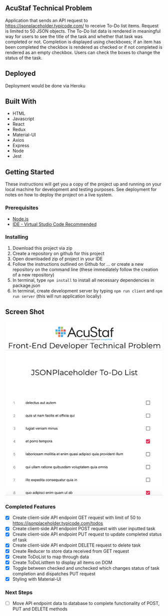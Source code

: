 ## AcuStaf Technical Problem
Application that sends an API request to https://jsonplaceholder.typicode.com/ to receive To-Do list items. Request is limited to 50 JSON objects. The To-Do list data is rendered in meaningful way for users to see the title of the task and whether that task was completed or not. Completion is displayed using checkboxes; if an item has been completed the checkbox is rendered as checked or if not completed is rendered as an empty checkbox. Users can check the boxes to change the status of the task.

## Deployed
Deployment would be done via Heroku


## Built With

- HTML
- Javascript
- React
- Redux
- Material-UI
- Axios
- Express
- Node
- Jest

## Getting Started

These instructions will get you a copy of the project up and running on your local machine for development and testing purposes. See deployment for notes on how to deploy the project on a live system.

### Prerequisites

- [Node.js](https://nodejs.org/en/)
- [IDE - Virtual Studio Code Recommended](https://code.visualstudio.com/)

### Installing


1. Download this project via zip
2. Create a repository on github for this project
3. Open downloaded zip of project in your IDE
4. Follow the instructions outlined on Github for ... or create a new repository on the command line (these immediately follow the creation of a new repository)
5. In terminal, type `npm install` to install all necessary dependencies in package.json
6. In terminal, create development server by typing `npm run client` and `npm run server` (this will run application locally)

## Screen Shot

<img src="/public/images/screen-shot1.png/">

### Completed Features
- [x] Create client-side API endpoint GET request with limit of 50 to https://jsonplaceholder.typicode.com/todos
- [x] Create client-side API endpoint POST request with user inputted task
- [x] Create client-side API endpoint PUT request to update completed status of task
- [x] Create client-side API endpoint DELETE request to delete task
- [x] Create Reducer to store data received from GET request
- [x] Create ToDoList to map through data 
- [x] Create ToDoListItem to display all items on DOM
- [x] Toggle between checked and unchecked which changes status of task completion and dispatches PUT request
- [x] Styling with Material-UI

### Next Steps
- [ ] Move API endpoint data to database to complete functionality of POST, PUT and DELETE methods




